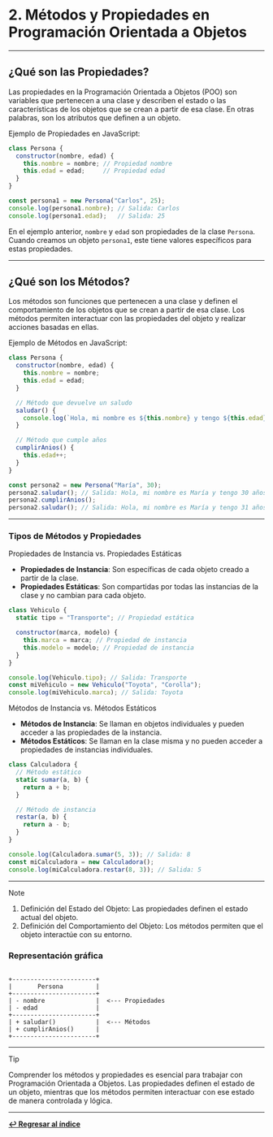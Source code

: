 
# 2. Métodos y Propiedades en Programación Orientada a Objetos

---
## ¿Qué son las Propiedades?

Las propiedades en la Programación Orientada a Objetos (POO) son variables que pertenecen a una clase y describen el estado o las características de los objetos que se crean a partir de esa clase. En otras palabras, son los atributos que definen a un objeto.

Ejemplo de Propiedades en JavaScript:

```javascript
class Persona {
  constructor(nombre, edad) {
    this.nombre = nombre; // Propiedad nombre
    this.edad = edad;     // Propiedad edad
  }
}

const persona1 = new Persona("Carlos", 25);
console.log(persona1.nombre); // Salida: Carlos
console.log(persona1.edad);   // Salida: 25
```
En el ejemplo anterior, `nombre` y `edad` son propiedades de la clase `Persona`. Cuando creamos un objeto `persona1`, este tiene valores específicos para estas propiedades.

---

## ¿Qué son los Métodos?

Los métodos son funciones que pertenecen a una clase y definen el comportamiento de los objetos que se crean a partir de esa clase. Los métodos permiten interactuar con las propiedades del objeto y realizar acciones basadas en ellas.

Ejemplo de Métodos en JavaScript:

```javascript
class Persona {
  constructor(nombre, edad) {
    this.nombre = nombre;
    this.edad = edad;
  }

  // Método que devuelve un saludo
  saludar() {
    console.log(`Hola, mi nombre es ${this.nombre} y tengo ${this.edad} años.`);
  }

  // Método que cumple años
  cumplirAnios() {
    this.edad++;
  }
}

const persona2 = new Persona("María", 30);
persona2.saludar(); // Salida: Hola, mi nombre es María y tengo 30 años.
persona2.cumplirAnios();
persona2.saludar(); // Salida: Hola, mi nombre es María y tengo 31 años.
```

---
### Tipos de Métodos y Propiedades
Propiedades de Instancia vs. Propiedades Estáticas
- **Propiedades de Instancia**: Son específicas de cada objeto creado a partir de la clase.
- **Propiedades Estáticas**: Son compartidas por todas las instancias de la clase y no cambian para cada objeto.

```javascript
class Vehiculo {
  static tipo = "Transporte"; // Propiedad estática

  constructor(marca, modelo) {
    this.marca = marca; // Propiedad de instancia
    this.modelo = modelo; // Propiedad de instancia
  }
}

console.log(Vehiculo.tipo); // Salida: Transporte
const miVehiculo = new Vehiculo("Toyota", "Corolla");
console.log(miVehiculo.marca); // Salida: Toyota
```

Métodos de Instancia vs. Métodos Estáticos
- **Métodos de Instancia**: Se llaman en objetos individuales y pueden acceder a las propiedades de la instancia.
- **Métodos Estáticos**: Se llaman en la clase misma y no pueden acceder a propiedades de instancias individuales.

```javascript
class Calculadora {
  // Método estático
  static sumar(a, b) {
    return a + b;
  }

  // Método de instancia
  restar(a, b) {
    return a - b;
  }
}

console.log(Calculadora.sumar(5, 3)); // Salida: 8
const miCalculadora = new Calculadora();
console.log(miCalculadora.restar(8, 3)); // Salida: 5
```

---
> [!NOTE]
> 1. Definición del Estado del Objeto: Las propiedades definen el estado actual del objeto.
> 2. Definición del Comportamiento del Objeto: Los métodos permiten que el objeto interactúe con su entorno.

### Representación gráfica

```plaintext

+-----------------------+
|       Persona         |
+-----------------------+
| - nombre              |  <--- Propiedades
| - edad                |
+-----------------------+
| + saludar()           |  <--- Métodos
| + cumplirAnios()      |
+-----------------------+

```

---

>[!TIP]
> Comprender los métodos y propiedades es esencial para trabajar con Programación Orientada a Objetos. Las propiedades definen el estado de un objeto, mientras que los métodos permiten interactuar con ese estado de manera controlada y lógica.
---

**[↩️ Regresar al índice](../README.md)**